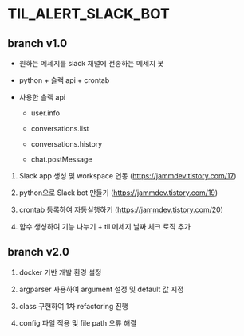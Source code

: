 # TIL_ALERT_SLACK_BOT

## branch v1.0

- 원하는 메세지를 slack 채널에 전송하는 메세지 봇

- python + 슬랙 api + crontab

- 사용한 슬랙 api

  - user.info

  - conversations.list

  - conversations.history

  - chat.postMessage

1. Slack app 생성 및 workspace 연동 (<https://jammdev.tistory.com/17>)

2. python으로 Slack bot 만들기 (<https://jammdev.tistory.com/19>)

3. crontab 등록하여 자동실행하기 (<https://jammdev.tistory.com/20>)

4. 함수 생성하여 기능 나누기 + til 메세지 날짜 체크 로직 추가

## branch v2.0

1. docker 기반 개발 환경 설정

2. argparser 사용하여 argument 설정 및 default 값 지정

3. class 구현하여 1차 refactoring 진행

4. config 파일 적용 및 file path 오류 해결
